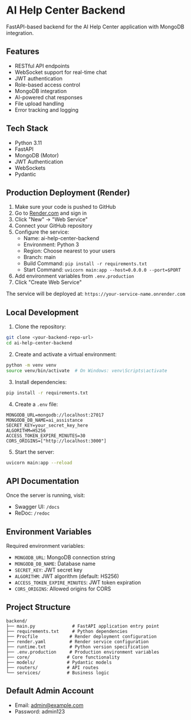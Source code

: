 # AI Help Center Backend

FastAPI-based backend for the AI Help Center application with MongoDB integration.

## Features

- RESTful API endpoints
- WebSocket support for real-time chat
- JWT authentication
- Role-based access control
- MongoDB integration
- AI-powered chat responses
- File upload handling
- Error tracking and logging

## Tech Stack

- Python 3.11
- FastAPI
- MongoDB (Motor)
- JWT Authentication
- WebSockets
- Pydantic

## Production Deployment (Render)

1. Make sure your code is pushed to GitHub
2. Go to [Render.com](https://render.com) and sign in
3. Click "New" → "Web Service"
4. Connect your GitHub repository
5. Configure the service:
   - Name: ai-help-center-backend
   - Environment: Python 3
   - Region: Choose nearest to your users
   - Branch: main
   - Build Command: `pip install -r requirements.txt`
   - Start Command: `uvicorn main:app --host=0.0.0.0 --port=$PORT`
6. Add environment variables from `.env.production`
7. Click "Create Web Service"

The service will be deployed at: `https://your-service-name.onrender.com`

## Local Development

1. Clone the repository:
```bash
git clone <your-backend-repo-url>
cd ai-help-center-backend
```

2. Create and activate a virtual environment:
```bash
python -m venv venv
source venv/bin/activate  # On Windows: venv\Scripts\activate
```

3. Install dependencies:
```bash
pip install -r requirements.txt
```

4. Create a `.env` file:
```env
MONGODB_URL=mongodb://localhost:27017
MONGODB_DB_NAME=ai_assistance
SECRET_KEY=your_secret_key_here
ALGORITHM=HS256
ACCESS_TOKEN_EXPIRE_MINUTES=30
CORS_ORIGINS=["http://localhost:3000"]
```

5. Start the server:
```bash
uvicorn main:app --reload
```

## API Documentation

Once the server is running, visit:
- Swagger UI: `/docs`
- ReDoc: `/redoc`

## Environment Variables

Required environment variables:
- `MONGODB_URL`: MongoDB connection string
- `MONGODB_DB_NAME`: Database name
- `SECRET_KEY`: JWT secret key
- `ALGORITHM`: JWT algorithm (default: HS256)
- `ACCESS_TOKEN_EXPIRE_MINUTES`: JWT token expiration
- `CORS_ORIGINS`: Allowed origins for CORS

## Project Structure
```
backend/
├── main.py              # FastAPI application entry point
├── requirements.txt     # Python dependencies
├── Procfile            # Render deployment configuration
├── render.yaml         # Render service configuration
├── runtime.txt         # Python version specification
├── .env.production     # Production environment variables
├── core/              # Core functionality
├── models/            # Pydantic models
├── routers/           # API routes
└── services/          # Business logic
```

## Default Admin Account

- Email: admin@example.com
- Password: admin123 